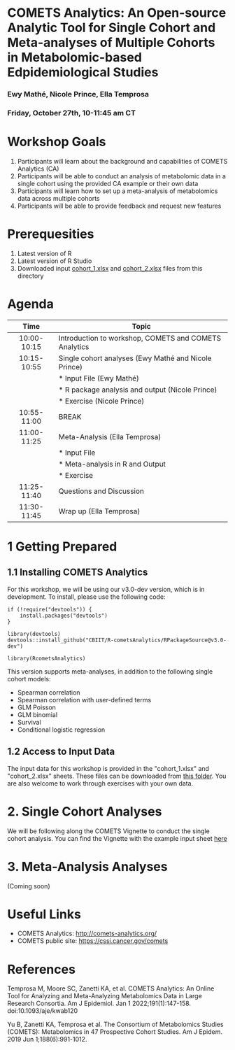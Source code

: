 # COMETS Analytics: An Open-source Analytic Tool for Single Cohort and Meta-analyses of Multiple Cohorts in Metabolomic-based Edpidemiological Studies

### Ewy Mathé, Nicole Prince, Ella Temprosa
### Friday, October 27th, 10-11:45 am CT

# Workshop Goals
1. Participants will learn about the background and capabilities of COMETS Analytics (CA)
2. Participants will be able to conduct an analysis of metabolomic data in a single cohort using the provided CA example or their own data
3. Participants will learn how to set up a meta-analysis of metabolomics data across multiple cohorts
4. Participants will be able to provide feedback and request new features

# Prerequesities 
1. Latest version of R
2. Latest version of R Studio
3. Downloaded input [cohort_1.xlsx](cohort_1.xlsx) and [cohort_2.xlsx](cohort_2.xlsx) files from this directory

# Agenda
| Time | Topic |
| :---:   | --- | 
| 10:00-10:15 | Introduction to workshop, COMETS and COMETS Analytics  |
| 10:15-10:55 | Single cohort analyses (Ewy Mathé and Nicole Prince) |
| |  * Input File (Ewy Mathé) |
| |   * R package analysis and output (Nicole Prince)  |
| |   * Exercise (Nicole Prince)  |
| 10:55-11:00 | BREAK |
| 11:00-11:25 | Meta-Analysis (Ella Temprosa) |
| | * Input File | 
| |   * Meta-analysis in R and Output |
| |   * Exercise |
| 11:25-11:40 | Questions and Discussion |
| 11:30-11:45 | Wrap up (Ella Temprosa) |

# 1 Getting Prepared
## 1.1 Installing COMETS Analytics
For this workshop, we will be using our v3.0-dev version, which is in development.  To install, please use the following code:
```
if (!require("devtools")) {
    install.packages("devtools")
}

library(devtools)
devtools::install_github("CBIIT/R-cometsAnalytics/RPackageSource@v3.0-dev")

library(RcometsAnalytics)
```

This version supports meta-analyses, in addition to the following single cohort models:
- Spearman correlation
- Spearman correlation with user-defined terms
- GLM Poisson
- GLM binomial
- Survival
- Conditional logistic regression 

## 1.2 Access to Input Data
The input data for this workshop is provided in the "cohort_1.xlsx" and "cohort_2.xlsx" sheets. These files can be downloaded from [this folder](https://github.com/CBIIT/R-cometsAnalytics/tree/v3.0-dev/RPackageSource/inst/extdata). 
You are also welcome to work through exercises with your own data.


# 2. Single Cohort Analyses
We will be following along the COMETS Vignette to conduct the single cohort analysis.
You can find the Vignette with the example input sheet [here](https://github.com/nicole-prince/R-cometsAnalytics/blob/master/RPackageSource/vignettes/COMETS_vignette_MANA.html)

# 3. Meta-Analysis Analyses
(Coming soon)

# Useful Links
-	COMETS Analytics: http://comets-analytics.org/ 
-	COMETS public site: https://cssi.cancer.gov/comets 

# References
Temprosa M, Moore SC, Zanetti KA, et al. COMETS Analytics: An Online Tool for Analyzing and Meta-Analyzing Metabolomics Data in Large Research Consortia. Am J Epidemiol. Jan 1 2022;191(1):147-158. doi:10.1093/aje/kwab120

Yu B, Zanetti KA, Temprosa et al.  The Consortium of Metabolomics Studies (COMETS): Metabolomics in 47 Prospective Cohort Studies. Am J Epidem. 2019 Jun 1;188(6):991-1012.



